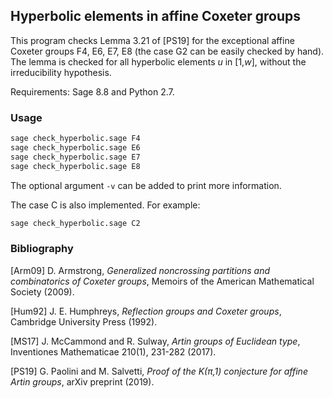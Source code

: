 ## Hyperbolic elements in affine Coxeter groups

This program checks Lemma 3.21 of [PS19] for the exceptional affine Coxeter groups F4, E6, E7, E8 (the case G2 can be easily checked by hand).
The lemma is checked for all hyperbolic elements *u* in [1,*w*], without the irreducibility hypothesis.

Requirements: Sage 8.8 and Python 2.7.


### Usage

```bash
sage check_hyperbolic.sage F4
sage check_hyperbolic.sage E6
sage check_hyperbolic.sage E7
sage check_hyperbolic.sage E8
```

The optional argument `-v` can be added to print more information.

The case C is also implemented. For example:

```bash
sage check_hyperbolic.sage C2
```

### Bibliography

[Arm09] D. Armstrong, *Generalized noncrossing partitions and combinatorics of Coxeter groups*, Memoirs of the American Mathematical Society (2009).

[Hum92] J. E. Humphreys, *Reflection groups and Coxeter groups*, Cambridge University Press (1992).

[MS17] J. McCammond and R. Sulway, *Artin groups of Euclidean type*, Inventiones Mathematicae 210(1), 231-282 (2017).

[PS19] G. Paolini and M. Salvetti, *Proof of the K(&#x03C0;,1) conjecture for affine Artin groups*, arXiv preprint (2019).
